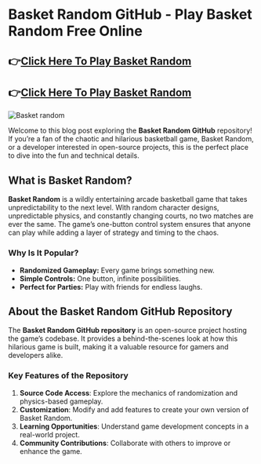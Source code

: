 # Basket Random GitHub - Play Basket Random Free Online
## 👉[Click Here To Play Basket Random](https://basketrandom.co/)
## 👉[Click Here To Play Basket Random](https://basketrandom.co/)

![Basket random](https://github.com/user-attachments/assets/e20886e0-fa87-4f57-9b18-e7d4d21cda49)

Welcome to this blog post exploring the **Basket Random GitHub** repository! If you’re a fan of the chaotic and hilarious basketball game, Basket Random, or a developer interested in open-source projects, this is the perfect place to dive into the fun and technical details.

## What is Basket Random?

**Basket Random** is a wildly entertaining arcade basketball game that takes unpredictability to the next level. With random character designs, unpredictable physics, and constantly changing courts, no two matches are ever the same. The game’s one-button control system ensures that anyone can play while adding a layer of strategy and timing to the chaos.

### Why Is It Popular?
- **Randomized Gameplay:** Every game brings something new.
- **Simple Controls:** One button, infinite possibilities.
- **Perfect for Parties:** Play with friends for endless laughs.

## About the Basket Random GitHub Repository

The **Basket Random GitHub repository** is an open-source project hosting the game’s codebase. It provides a behind-the-scenes look at how this hilarious game is built, making it a valuable resource for gamers and developers alike.

### Key Features of the Repository
1. **Source Code Access**: Explore the mechanics of randomization and physics-based gameplay.
2. **Customization**: Modify and add features to create your own version of Basket Random.
3. **Learning Opportunities**: Understand game development concepts in a real-world project.
4. **Community Contributions**: Collaborate with others to improve or enhance the game.



